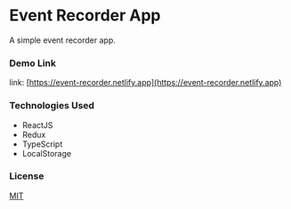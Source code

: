 # Event Recorder App

A simple event recorder app.

### Demo Link

link: [https://event-recorder.netlify.app](https://event-recorder.netlify.app)

### Technologies Used

- ReactJS
- Redux
- TypeScript
- LocalStorage

### License

[MIT](https://choosealicense.com/licenses/mit/)
